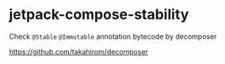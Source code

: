 # jetpack-compose-stability

Check `@Stable` `@Immutable` annotation bytecode by decomposer

https://github.com/takahirom/decomposer
